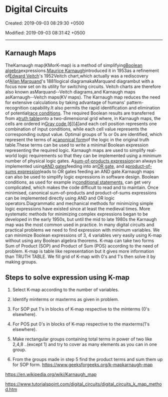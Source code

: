 # Digital Circuits

Created: 2019-09-03 08:29:30 +0500

Modified: 2019-09-03 08:31:42 +0500

---

## Karnaugh Maps

TheKarnaugh map(KMorK-map) is a method of simplifying[Boolean algebra](https://en.wikipedia.org/wiki/Boolean_algebra)expressions.[Maurice Karnaugh](https://en.wikipedia.org/wiki/Maurice_Karnaugh)introduced it in 1953as a refinement of[Edward Veitch](https://en.wikipedia.org/wiki/Edward_Veitch)'s 1952Veitch chart,which actually was a rediscovery of[Allan Marquand](https://en.wikipedia.org/wiki/Allan_Marquand)'s 1881logical diagramakaMarquand diagrambut with a focus now set on its utility for switching circuits. Veitch charts are therefore also known asMarquand--Veitch diagrams,and Karnaugh maps asKarnaugh--Veitch maps(KV maps).
The Karnaugh map reduces the need for extensive calculations by taking advantage of humans' pattern-recognition capability.It also permits the rapid identification and elimination of potential[race conditions](https://en.wikipedia.org/wiki/Race_condition).
The required Boolean results are transferred from a[truth table](https://en.wikipedia.org/wiki/Truth_table)onto a two-dimensional grid where, in Karnaugh maps, the cells are ordered in[Gray code](https://en.wikipedia.org/wiki/Gray_code),[[6]](https://en.wikipedia.org/wiki/Karnaugh_map#cite_note-Wakerly_1994-6)[[4]](https://en.wikipedia.org/wiki/Karnaugh_map#cite_note-Brown_2012-4)and each cell position represents one combination of input conditions, while each cell value represents the corresponding output value. Optimal groups of 1s or 0s are identified, which represent the terms of a[canonical form](https://en.wikipedia.org/wiki/Canonical_form_(Boolean_algebra))of the logic in the original truth table.These terms can be used to write a minimal Boolean expression representing the required logic.
Karnaugh maps are used to simplify real-world logic requirements so that they can be implemented using a minimum number of physical logic gates. A[sum-of-products expression](https://en.wikipedia.org/wiki/Sum-of-products_expression)can always be implemented using[AND gates](https://en.wikipedia.org/wiki/AND_gate)feeding into an[OR gate](https://en.wikipedia.org/wiki/OR_gate), and a[product-of-sums expression](https://en.wikipedia.org/wiki/Product-of-sums_expression)leads to OR gates feeding an AND gate.Karnaugh maps can also be used to simplify logic expressions in software design. Boolean conditions, as used for example in[conditional statements](https://en.wikipedia.org/wiki/Conditional_(programming)), can get very complicated, which makes the code difficult to read and to maintain. Once minimised, canonical sum-of-products and product-of-sums expressions can be implemented directly using AND and OR logic operators.Diagrammatic and mechanical methods for minimizing simple logic expressions have existed since at least the medieval times. More systematic methods for minimizing complex expressions began to be developed in the early 1950s, but until the mid to late 1980s the Karnaugh map was the most common used in practice.
In many digital circuits and practical problems we need to find expression with minimum variables. We can minimize Boolean expressions of 3, 4 variables very easily using K-map without using any Boolean algebra theorems. K-map can take two forms Sum of Product (SOP) and Product of Sum (POS) according to the need of problem. K-map is table like representation but it gives more information than TRUTH TABLE. We fill grid of K-map with 0's and 1's then solve it by making groups.
## Steps to solve expression using K-map

1.  Select K-map according to the number of variables.

2.  Identify minterms or maxterms as given in problem.

3.  For SOP put 1's in blocks of K-map respective to the minterms (0's elsewhere).

4.  For POS put 0's in blocks of K-map respective to the maxterms(1's elsewhere).

5.  Make rectangular groups containing total terms in power of two like 2,4,8 ..(except 1) and try to cover as many elements as you can in one group.

6.  From the groups made in step 5 find the product terms and sum them up for SOP form.
<https://www.geeksforgeeks.org/k-mapkarnaugh-map>

<https://en.wikipedia.org/wiki/Karnaugh_map>

<https://www.tutorialspoint.com/digital_circuits/digital_circuits_k_map_method.htm>
